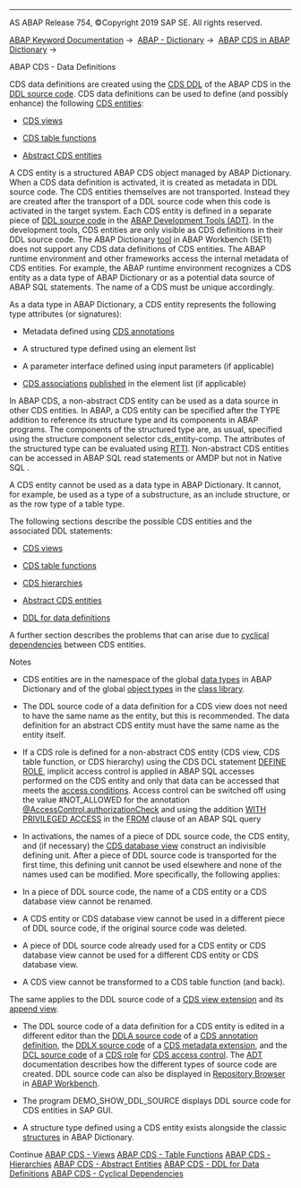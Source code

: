   

* * *

AS ABAP Release 754, ©Copyright 2019 SAP SE. All rights reserved.

[ABAP Keyword Documentation](javascript:call_link\('abenabap.htm'\)) →  [ABAP - Dictionary](javascript:call_link\('abenabap_dictionary.htm'\)) →  [ABAP CDS in ABAP Dictionary](javascript:call_link\('abencds.htm'\)) → 

ABAP CDS - Data Definitions

CDS data definitions are created using the [CDS DDL](javascript:call_link\('abencds_ddl_glosry.htm'\) "Glossary Entry") of the ABAP CDS in the [DDL source code](javascript:call_link\('abenddl_source_code_glosry.htm'\) "Glossary Entry"). CDS data definitions can be used to define (and possibly enhance) the following [CDS entities](javascript:call_link\('abencds_entity_glosry.htm'\) "Glossary Entry"):

-   [CDS views](javascript:call_link\('abencds_view_glosry.htm'\) "Glossary Entry")

-   [CDS table functions](javascript:call_link\('abencds_table_function_glosry.htm'\) "Glossary Entry")

-   [Abstract CDS entities](javascript:call_link\('abenabstract_entity_glosry.htm'\) "Glossary Entry")

A CDS entity is a structured ABAP CDS object managed by ABAP Dictionary. When a CDS data definition is activated, it is created as metadata in DDL source code. The CDS entities themselves are not transported. Instead they are created after the transport of a DDL source code when this code is activated in the target system. Each CDS entity is defined in a separate piece of [DDL source code](javascript:call_link\('abenddl_source_code_glosry.htm'\) "Glossary Entry") in the [ABAP Development Tools (ADT)](javascript:call_link\('abenadt_glosry.htm'\) "Glossary Entry"). In the development tools, CDS entities are only visible as CDS definitions in their DDL source code. The ABAP Dictionary [tool](javascript:call_link\('abenddic_tools.htm'\)) in ABAP Workbench (SE11) does not support any CDS data definitions of CDS entities. The ABAP runtime environment and other frameworks access the internal metadata of CDS entities. For example, the ABAP runtime environment recognizes a CDS entity as a data type of ABAP Dictionary or as a potential data source of ABAP SQL statements. The name of a CDS must be unique accordingly.

As a data type in ABAP Dictionary, a CDS entity represents the following type attributes (or signatures):

-   Metadata defined using [CDS annotations](javascript:call_link\('abencds_annotation_glosry.htm'\) "Glossary Entry")

-   A structured type defined using an element list

-   A parameter interface defined using input parameters (if applicable)

-   [CDS associations](javascript:call_link\('abencds_association_glosry.htm'\) "Glossary Entry") [published](javascript:call_link\('abencds_f1_select_list_association.htm'\)) in the element list (if applicable)

In ABAP CDS, a non-abstract CDS entity can be used as a data source in other CDS entities. In ABAP, a CDS entity can be specified after the TYPE addition to reference its structure type and its components in ABAP programs. The components of the structured type are, as usual, specified using the structure component selector cds\_entity-comp. The attributes of the structured type can be evaluated using [RTTI](javascript:call_link\('abenrun_time_type_identific_glosry.htm'\) "Glossary Entry"). Non-abstract CDS entities can be accessed in ABAP SQL read statements or AMDP but not in Native SQL .

A CDS entity cannot be used as a data type in ABAP Dictionary. It cannot, for example, be used as a type of a substructure, as an include structure, or as the row type of a table type.

The following sections describe the possible CDS entities and the associated DDL statements:

-   [CDS views](javascript:call_link\('abenddic_cds_views.htm'\))

-   [CDS table functions](javascript:call_link\('abenddic_cds_table_functions.htm'\))

-   [CDS hierarchies](javascript:call_link\('abenddic_cds_hierarchies.htm'\))

-   [Abstract CDS entities](javascript:call_link\('abenddic_cds_abstract_entities.htm'\))

-   [DDL for data definitions](javascript:call_link\('abencds_f1_ddl_syntax.htm'\))

A further section describes the problems that can arise due to [cyclical dependencies](javascript:call_link\('abenddic_cds_cycle_problems.htm'\)) between CDS entities.

Notes

-   CDS entities are in the namespace of the global [data types](javascript:call_link\('abenddic_data_types.htm'\)) in ABAP Dictionary and of the global [object types](javascript:call_link\('abenobject_type_glosry.htm'\) "Glossary Entry") in the [class library](javascript:call_link\('abenclass_library_glosry.htm'\) "Glossary Entry").

-   The DDL source code of a data definition for a CDS view does not need to have the same name as the entity, but this is recommended. The data definition for an abstract CDS entity must have the same name as the entity itself.

-   If a CDS role is defined for a non-abstract CDS entity (CDS view, CDS table function, or CDS hierarchy) using the CDS DCL statement [DEFINE ROLE](javascript:call_link\('abencds_f1_define_role.htm'\)), implicit access control is applied in ABAP SQL accesses performed on the CDS entity and only that data can be accessed that meets the [access conditions](javascript:call_link\('abenaccess_condition_glosry.htm'\) "Glossary Entry"). Access control can be switched off using the value #NOT\_ALLOWED for the annotation [@AccessControl.authorizationCheck](javascript:call_link\('abencds_f1_view_entity_annotations.htm'\)) and using the addition [WITH PRIVILEGED ACCESS](javascript:call_link\('abapselect_data_source.htm'\)) in the [FROM](javascript:call_link\('abapfrom_clause.htm'\)) clause of an ABAP SQL query

-   In activations, the names of a piece of DDL source code, the CDS entity, and (if necessary) the [CDS database view](javascript:call_link\('abencds_database_view_glosry.htm'\) "Glossary Entry") construct an indivisible defining unit. After a piece of DDL source code is transported for the first time, this defining unit cannot be used elsewhere and none of the names used can be modified. More specifically, the following applies:

-   In a piece of DDL source code, the name of a CDS entity or a CDS database view cannot be renamed.

-   A CDS entity or CDS database view cannot be used in a different piece of DDL source code, if the original source code was deleted.

-   A piece of DDL source code already used for a CDS entity or CDS database view cannot be used for a different CDS entity or CDS database view.

-   A CDS view cannot be transformed to a CDS table function (and back).

The same applies to the DDL source code of a [CDS view extension](javascript:call_link\('abencds_view_extend_glosry.htm'\) "Glossary Entry") and its [append view](javascript:call_link\('abenappend_view_glosry.htm'\) "Glossary Entry").

-   The DDL source code of a data definition for a CDS entity is edited in a different editor than the [DDLA source code](javascript:call_link\('abenddla_source_code_glosry.htm'\) "Glossary Entry") of a [CDS annotation definition](javascript:call_link\('abencds_anno_definition_glosry.htm'\) "Glossary Entry"), the [DDLX source code](javascript:call_link\('abenddlx_source_code_glosry.htm'\) "Glossary Entry") of a [CDS metadata extension](javascript:call_link\('abencds_metadata_extension_glosry.htm'\) "Glossary Entry"), and the [DCL source code](javascript:call_link\('abendcl_source_code_glosry.htm'\) "Glossary Entry") of a [CDS role](javascript:call_link\('abencds_role_glosry.htm'\) "Glossary Entry") for [CDS access control](javascript:call_link\('abencds_access_control_glosry.htm'\) "Glossary Entry"). The [ADT](javascript:call_link\('abenadt_glosry.htm'\) "Glossary Entry") documentation describes how the different types of source code are created. DDL source code can also be displayed in [Repository Browser](javascript:call_link\('abenrepository_browser_glosry.htm'\) "Glossary Entry") in [ABAP Workbench](javascript:call_link\('abenabap_workbench_glosry.htm'\) "Glossary Entry").

-   The program DEMO\_SHOW\_DDL\_SOURCE displays DDL source code for CDS entities in SAP GUI.

-   A structure type defined using a CDS entity exists alongside the classic [structures](javascript:call_link\('abenddic_structures.htm'\)) in ABAP Dictionary.

Continue
[ABAP CDS - Views](javascript:call_link\('abenddic_cds_views.htm'\))
[ABAP CDS - Table Functions](javascript:call_link\('abenddic_cds_table_functions.htm'\))
[ABAP CDS - Hierarchies](javascript:call_link\('abenddic_cds_hierarchies.htm'\))
[ABAP CDS - Abstract Entities](javascript:call_link\('abenddic_cds_abstract_entities.htm'\))
[ABAP CDS - DDL for Data Definitions](javascript:call_link\('abencds_f1_ddl_syntax.htm'\))
[ABAP CDS - Cyclical Dependencies](javascript:call_link\('abenddic_cds_cycle_problems.htm'\))